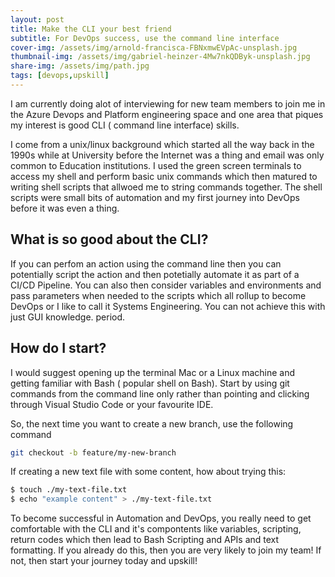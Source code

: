 ```yaml
---
layout: post
title: Make the CLI your best friend
subtitle: For DevOps success, use the command line interface
cover-img: /assets/img/arnold-francisca-FBNxmwEVpAc-unsplash.jpg
thumbnail-img: /assets/img/gabriel-heinzer-4Mw7nkQDByk-unsplash.jpg
share-img: /assets/img/path.jpg
tags: [devops,upskill]
---
```


I am currently doing alot of interviewing for new team members to join me in the Azure Devops and Platform engineering space and one area that piques my interest is good CLI ( command line interface) skills. 

I come from a unix/linux background which started all the way back in the 1990s while at University before the Internet was a thing and email was only common to Education institutions. I used the green screen terminals to access my shell and perform basic unix commands which then matured to writing shell scripts that allwoed me to string commands together. The shell scripts were small bits of automation and my first journey into DevOps before it was even a thing. 

## What is so good about the CLI?
If you can perfom an action using the command line then you can potentially script the action and then potetially automate it as part of a CI/CD Pipeline. You can also then consider variables and environments and pass parameters when needed to the scripts which all rollup to become DevOps or I like to call it Systems Engineering. You can not achieve this with just GUI knowledge. period. 

## How do I start?
I would suggest opening up the terminal Mac or a Linux machine and getting familiar with Bash ( popular shell on Bash). Start by using git commands from the command line only rather than pointing and clicking through Visual Studio Code or your favourite IDE. 

So, the next time you want to create a new branch, use the following command

```bash
git checkout -b feature/my-new-branch
```

If creating a new text file with some content, how about trying this:
```bash
$ touch ./my-text-file.txt
$ echo "example content" > ./my-text-file.txt
```

To become successful in Automation and DevOps, you really need to get comfortable with the CLI and it's compontents like variables, scripting, return codes which then lead to Bash Scripting and APIs and text formatting. If you already do this, then you are very likely to join my team! If not, then start your journey today and upskill!

